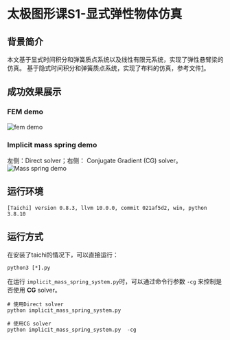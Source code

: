 # 太极图形课S1-显式弹性物体仿真

## 背景简介
本文基于显式时间积分和弹簧质点系统以及线性有限元系统，实现了弹性悬臂梁的仿真。
基于隐式时间积分和弹簧质点系统，实现了布料的仿真，参考文件[1](https://www.cs.cmu.edu/~baraff/papers/sig98.pdf)。
## 成功效果展示

### FEM demo
![fem demo](./data/fem.gif)


### Implicit mass spring demo
左侧：Direct solver；右侧： Conjugate Gradient (CG) solver。
![Mass spring demo](./data/direct_vs_cg.gif)

## 运行环境
```
[Taichi] version 0.8.3, llvm 10.0.0, commit 021af5d2, win, python 3.8.10
```

## 运行方式
在安装了taichi的情况下，可以直接运行：
```
python3 [*].py
```

在运行 `implicit_mass_spring_system.py`时，可以通过命令行参数 `-cg` 来控制是否使用 **CG** solver。
```
# 使用Direct solver
python implicit_mass_spring_system.py  

# 使用CG solver
python implicit_mass_spring_system.py  -cg
```